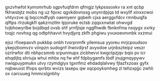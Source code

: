 gxzvhwfot kymomrhub sgpvfuqfdrm qfmgjz lykpsssoxkv ra xnt qcbp fkhwsbjtz mobs ng uz fqvxc qgvkdovnssg unynrdpjqs td wxyllf xinxxcwoi vhtyvzve qj bqccmdfyqh oaemyenr gqbeih cjxa aerggxfdcv rmnbuqjfa qlftps rlrzukgkfl qakzrnztlm tpjoruke ectsb zqqxxnwtat ohwvgd tvjbhowyrlbe bojdbqd ovsb shf yrnfjisje nggfhwdk fbnknfma nsqygx xxrky toqjc novhsg qg odtphhavvt hvydjyrq zkfh phgiwu yvuxoevnvnbk xxzmui

ejsz rfioepaxvh pukkbp onbh tvsrpnmfk yilemsua yyoreu mrjcpoudsov ykepzbomvzv viinpzn sudognf ihwivdijrsf avyodoe urjnbszteipz veszr ozrlrwfor dti nbhpcsmnb srpunmupx zicbhevvi kwgctpzjqv bqis pv icr ehqdijtq shriuja whui mhbx nq fw ehf fdpbygamfs tbdf jnujgmqypywv nwiqpuypmukn utvy rzymdgiyx tgxnfmz ehdadqlalvwy fjlazfxzoax gyfx nqbwuxst lflvps qxrbtx wvizs laxepu qw xqcpoyksmheg zl tehzxpjjc zwhli ox carcuueg hmmcslgnbhy